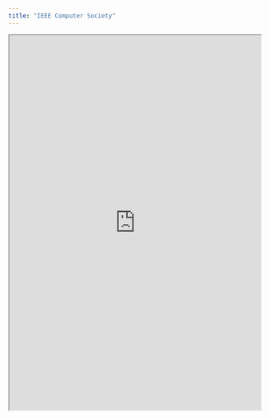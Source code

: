```yaml
---
title: "IEEE Computer Society"
---
```



<iframe height="750" width="100%" src="https://ewelton.github.io/ktest/wiki.html#IEEE%20Computer%20Society"></iframe>
